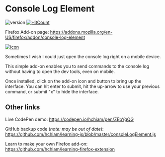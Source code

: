 # Console Log Element

![version](https://img.shields.io/github/release/hchiam/console-log-element) [![HitCount](http://hits.dwyl.com/hchiam/console-log-element.svg)](http://hits.dwyl.com/hchiam/console-log-element)

Firefox Add-on page: <https://addons.mozilla.org/en-US/firefox/addon/console-log-element>

[![icon](https://raw.githubusercontent.com/hchiam/console-log-element/master/console-log-element.png)](https://addons.mozilla.org/en-US/firefox/addon/console-log-element)

Sometimes I wish I could just open the console log right on a mobile device.

This simple add-on enables you to send commands to the console log without having to open the dev tools, even on mobile.

Once installed, click on the add-on icon and button to bring up the interface. You can hit enter to submit, hit the up-arrow to use your previous command, or submit "x" to hide the interface.

## Other links

Live CodePen demo: <https://codepen.io/hchiam/pen/ZEbYgQG>

GitHub backup code (_note: may be out of date_): <https://github.com/hchiam/learning-js/blob/master/consoleLogElement.js>

Learn to make your own Firefox add-on: <https://github.com/hchiam/learning-firefox-extension>
